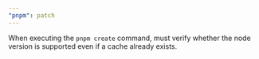 ```yaml
---
"pnpm": patch
---
```


When executing the `pnpm create` command, must verify whether the node version is supported even if a cache already exists.
